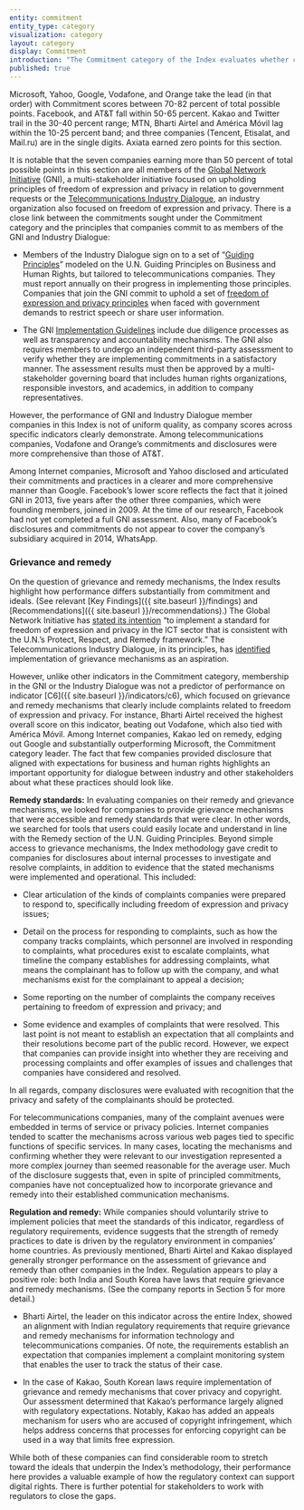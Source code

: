 ```yaml
---
entity: commitment
entity_type: category
visualization: category
layout: category
display: Commitment
introduction: "The Commitment category of the Index evaluates whether companies demonstrate clear commitment in words and deeds to respect users’ right to freedom of expression and privacy. The indicators draw heavily from the <a href=\"http://www.ohchr.org/Documents/Publications/GuidingPrinciplesBusinessHR_EN.pdf\">U.N. Guiding Principles on Business and Human Rights</a>, which instruct companies not only to make commitments, but also to carry out due diligence – also known as “impact assessment” – in order to identify, mitigate, and account for any negative effects their business may have on human rights. Companies are also expected to publicly demonstrate that they have put processes in place to implement their human rights commitments and policies effectively. Mechanisms for internal accountability, as well as grievance and remedy processes for users whose rights have been violated, are also important components of the Guiding Principles."
published: true
---
```



Microsoft, Yahoo, Google, Vodafone, and Orange take the lead (in that order) with Commitment scores between 70-82 percent of total possible points. Facebook, and AT&T fall within 50-65 percent. Kakao and Twitter trail in the 30-40 percent range; MTN, Bharti Airtel and América Móvil lag within the 10-25 percent band; and three companies (Tencent, Etisalat, and Mail.ru) are in the single digits. Axiata earned zero points for this section.

It is notable that the seven companies earning more than 50 percent of total possible points in this section are all members of the [Global Network Initiative](https://globalnetworkinitiative.org/) (GNI), a multi-stakeholder initiative focused on upholding principles of freedom of expression and privacy in relation to government requests or the [Telecommunications Industry Dialogue](http://www.telecomindustrydialogue.org/), an industry organization also focused on freedom of expression and privacy. There is a close link between the commitments sought under the Commitment category and the principles that companies commit to as members of the GNI and Industry Dialogue:

- Members of the Industry Dialogue sign on to a set of “[Guiding Principles](http://www.telecomindustrydialogue.org/about/guiding-principles/)” modeled on the U.N. Guiding Principles on Business and Human Rights, but tailored to telecommunications companies. They must report annually on their progress in implementing those principles. Companies that join the GNI commit to uphold a set of [freedom of expression and privacy principles](http://globalnetworkinitiative.org/principles/index.php) when faced with government demands to restrict speech or share user information.

- The GNI [Implementation Guidelines](http://globalnetworkinitiative.org/implementationguidelines/index.php) include due diligence processes as well as transparency and accountability mechanisms. The GNI also requires members to undergo an independent third-party assessment to verify whether they are implementing commitments in a satisfactory manner. The assessment results must then be approved by a multi-stakeholder governing board that includes human rights organizations, responsible investors, and academics, in addition to company representatives.

However, the performance of GNI and Industry Dialogue member companies in this Index is not of uniform quality, as company scores across specific indicators clearly demonstrate. Among telecommunications companies, Vodafone and Orange’s commitments and disclosures were more comprehensive than those of AT&T.

Among Internet companies, Microsoft and Yahoo disclosed and articulated their commitments and practices in a clearer and more comprehensive manner than Google. Facebook’s lower score reflects the fact that it joined GNI in 2013, five years after the other three companies, which were founding members, joined in 2009. At the time of our research, Facebook had not yet completed a full GNI assessment. Also, many of Facebook’s disclosures and commitments do not appear to cover the company’s subsidiary acquired in 2014, WhatsApp.

### Grievance and remedy

On the question of grievance and remedy mechanisms, the Index results highlight how performance differs substantially from commitment and ideals. (See relevant [Key Findings]({{ site.baseurl }}/findings) and [Recommendations]({{ site.baseurl }}/recommendations).) The Global Network Initiative has [stated its intention](https://globalnetworkinitiative.org/content/frequently-asked-questions-about-gni-and-telecommunications-industry-dialogue) “to implement a standard for freedom of expression and privacy in the ICT sector that is consistent with the U.N.’s Protect, Respect, and Remedy framework.” The Telecommunications Industry Dialogue, in its principles, has [identified](http://www.telecomindustrydialogue.org/overview-of-the-industry-dialogue/) implementation of grievance mechanisms as an aspiration.

However, unlike other indicators in the Commitment category, membership in the GNI or the Industry Dialogue was not a predictor of performance on indicator [C6]({{ site.baseurl }}/indicators/c6), which focused on grievance and remedy mechanisms that clearly include complaints related to freedom of expression and privacy. For instance, Bharti Airtel received the highest overall score on this indicator, beating out Vodafone, which also tied with América Móvil. Among Internet companies, Kakao led on remedy, edging out Google and substantially outperforming Microsoft, the Commitment category leader. The fact that few companies provided disclosure that aligned with expectations for business and human rights highlights an important opportunity for dialogue between industry and other stakeholders about what these practices should look like.

**Remedy standards:** In evaluating companies on their remedy and grievance mechanisms, we looked for companies to provide grievance mechanisms that were accessible and remedy standards that were clear. In other words, we searched for tools that users could easily locate and understand in line with the Remedy section of the U.N. Guiding Principles. Beyond simple access to grievance mechanisms, the Index methodology gave credit to companies for disclosures about internal processes to investigate and resolve complaints, in addition to evidence that the stated mechanisms were implemented and operational. This included:

- Clear articulation of the kinds of complaints companies were prepared to respond to, specifically including freedom of expression and privacy issues;

- Detail on the process for responding to complaints, such as how the company tracks complaints, which personnel are involved in responding to complaints, what procedures exist to escalate complaints, what timeline the company establishes for addressing complaints, what means the complainant has to follow up with the company, and what mechanisms exist for the complainant to appeal a decision;

- Some reporting on the number of complaints the company receives pertaining to freedom of expression and privacy; and

- Some evidence and examples of complaints that were resolved. This last point is not meant to establish an expectation that all complaints and their resolutions become part of the public record. However, we expect that companies can provide insight into whether they are receiving and processing complaints and offer examples of issues and challenges that companies have considered and resolved.

In all regards, company disclosures were evaluated with recognition that the privacy and safety of the complainants should be protected.

For telecommunications companies, many of the complaint avenues were embedded in terms of service or privacy policies. Internet companies tended to scatter the mechanisms across various web pages tied to specific functions of specific services. In many cases, locating the mechanisms and confirming whether they were relevant to our investigation represented a more complex journey than seemed reasonable for the average user. Much of the disclosure suggests that, even in spite of principled commitments, companies have not conceptualized how to incorporate grievance and remedy into their established communication mechanisms.

**Regulation and remedy:** While companies should voluntarily strive to implement policies that meet the standards of this indicator, regardless of regulatory requirements, evidence suggests that the strength of remedy practices to date is driven by the regulatory environment in companies’ home countries. As previously mentioned, Bharti Airtel and Kakao displayed generally stronger performance on the assessment of grievance and remedy than other companies in the Index. Regulation appears to play a positive role: both India and South Korea have laws that require grievance and remedy mechanisms. (See the company reports in Section 5 for more detail.)

- Bharti Airtel, the leader on this indicator across the entire Index, showed an alignment with Indian regulatory requirements that require grievance and remedy mechanisms for information technology and telecommunications companies. Of note, the requirements establish an expectation that companies implement a complaint monitoring system that enables the user to track the status of their case.

- In the case of Kakao, South Korean laws require implementation of grievance and remedy mechanisms that cover privacy and copyright. Our assessment determined that Kakao’s performance largely aligned with regulatory expectations. Notably, Kakao has added an appeals mechanism for users who are accused of copyright infringement, which helps address concerns that processes for enforcing copyright can be used in a way that limits free expression.

While both of these companies can find considerable room to stretch toward the ideals that underpin the Index’s methodology, their performance here provides a valuable example of how the regulatory context can support digital rights. There is further potential for stakeholders to work with regulators to close the gaps.
